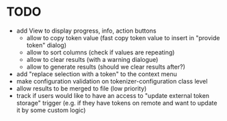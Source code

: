 # TODO

- add View to display progress, info, action buttons
  - allow to copy token value (fast copy token value to insert in "provide token" dialog)
  - allow to sort columns (check if values are repeating)
  - allow to clear results (with a warning dialogue)
  - allow to generate results (should we clear results after?)
- add "replace selection with a token" to the context menu
- make configuration validation on tokenizer-configuration class level
- allow results to be merged to file (low priority)
- track if users would like to have an access to "update external token storage" trigger (e.g. if they have tokens on remote and want to update it by some custom logic)
